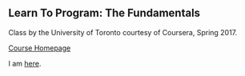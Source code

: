## Learn To Program: The Fundamentals  

Class by the University of Toronto courtesy of Coursera, Spring 2017.  

[Course Homepage](https://www.coursera.org/learn/learn-to-program/home/welcome)  

I am [here](https://www.coursera.org/learn/learn-to-program/home/week/6).  
